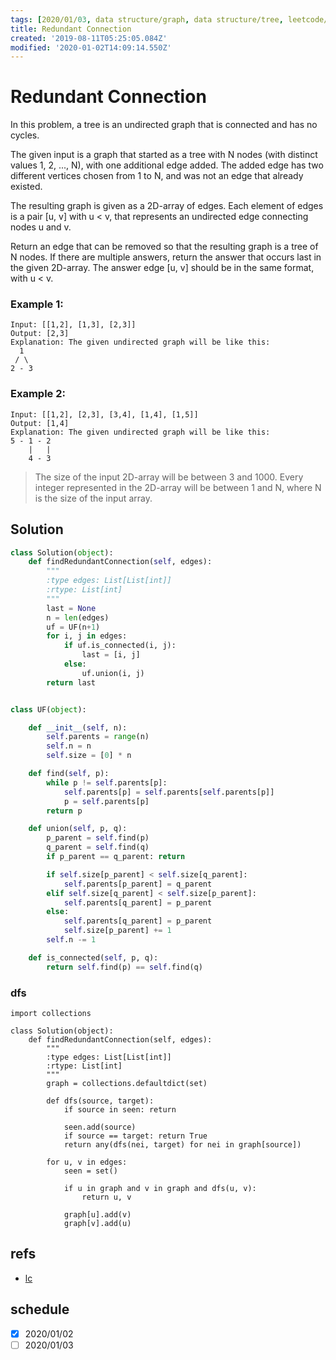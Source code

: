 ```yaml
---
tags: [2020/01/03, data structure/graph, data structure/tree, leetcode/684, method/traversal/dfs, method/union find]
title: Redundant Connection
created: '2019-08-11T05:25:05.084Z'
modified: '2020-01-02T14:09:14.550Z'
---
```


# Redundant Connection


In this problem, a tree is an undirected graph that is connected and has no cycles.

The given input is a graph that started as a tree with N nodes (with distinct values 1, 2, ..., N), with one additional edge added. The added edge has two different vertices chosen from 1 to N, and was not an edge that already existed.

The resulting graph is given as a 2D-array of edges. Each element of edges is a pair [u, v] with u < v, that represents an undirected edge connecting nodes u and v.

Return an edge that can be removed so that the resulting graph is a tree of N nodes. If there are multiple answers, return the answer that occurs last in the given 2D-array. The answer edge [u, v] should be in the same format, with u < v.

### Example 1:

```
Input: [[1,2], [1,3], [2,3]]
Output: [2,3]
Explanation: The given undirected graph will be like this:
  1
 / \
2 - 3
```

### Example 2:

```
Input: [[1,2], [2,3], [3,4], [1,4], [1,5]]
Output: [1,4]
Explanation: The given undirected graph will be like this:
5 - 1 - 2
    |   |
    4 - 3
```

> The size of the input 2D-array will be between 3 and 1000.
> Every integer represented in the 2D-array will be between 1 and N, where N is the size of the input array.

## Solution

```python
class Solution(object):
    def findRedundantConnection(self, edges):
        """
        :type edges: List[List[int]]
        :rtype: List[int]
        """
        last = None
        n = len(edges)
        uf = UF(n+1)
        for i, j in edges:
            if uf.is_connected(i, j):
                last = [i, j]
            else:
                uf.union(i, j)
        return last


class UF(object):

    def __init__(self, n):
        self.parents = range(n)
        self.n = n
        self.size = [0] * n

    def find(self, p):
        while p != self.parents[p]:
            self.parents[p] = self.parents[self.parents[p]]
            p = self.parents[p]
        return p

    def union(self, p, q):
        p_parent = self.find(p)
        q_parent = self.find(q)
        if p_parent == q_parent: return

        if self.size[p_parent] < self.size[q_parent]:
            self.parents[p_parent] = q_parent
        elif self.size[q_parent] < self.size[p_parent]:
            self.parents[q_parent] = p_parent
        else:
            self.parents[q_parent] = p_parent
            self.size[p_parent] += 1
        self.n -= 1

    def is_connected(self, p, q):
        return self.find(p) == self.find(q)
```

### dfs

```
import collections

class Solution(object):
    def findRedundantConnection(self, edges):
        """
        :type edges: List[List[int]]
        :rtype: List[int]
        """
        graph = collections.defaultdict(set)
        
        def dfs(source, target):
            if source in seen: return
            
            seen.add(source)
            if source == target: return True
            return any(dfs(nei, target) for nei in graph[source])
        
        for u, v in edges:
            seen = set()
            
            if u in graph and v in graph and dfs(u, v):
                return u, v
            
            graph[u].add(v)
            graph[v].add(u)
```

## refs

* [lc](https://leetcode.com/problems/redundant-connection/)

## schedule

* [x] 2020/01/02
* [ ] 2020/01/03
